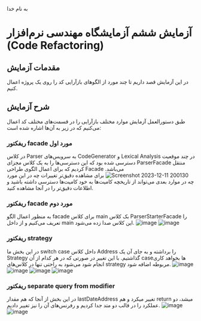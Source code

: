 به نام خدا

# آزمایش ششم آزمایشگاه مهندسی نرم‌افزار (Code Refactoring)
## مقدمات آزمایش
در این آزمایش قصد داریم تا چند مورد از الگو‌های بازآرایی کد را روی یک پروژه اعمال کنیم.
## شرح آزمایش
طبق دستورالعمل آزمایش موارد مختلف بازآرایی را در قسمت‌های مختلف کد اعمال می‌کنیم که در زیر به آن‌ها اشاره شده است:
### ریفکتور facade مورد اول
در کلاس Parser به سرویس‌های CodeGenerator و Lexical Analysis در چند موقعیت دسترسی شده بود که این‌ دسترسی‌ها را به یک کلاس مجزای ParserFacade منتقل کردیم که برای اعمال الگوی طراحی Facade می‌باشد.
![Screenshot 2023-12-11 200130](https://github.com/kianomoomi/SELab6/assets/59165380/bcbc3ab3-0ae3-43ce-8378-f46e81cca7d7)
برای مشاهده دقیق‌تر تغییرات چه در این مورد چه در موارد بعدی می‌تواند از تاریخچه کامیت‌ها به خود کامیت‌ها دسترسی داشته باشید و اطلاعات دقیق‌تر را در آنجا مشاهده کنید.
### ریفکتور facade مورد دوم
به منظور اعمال الگو facade برای کلاس main بک کلاس ParserStarterFacade را تعریف می‌کنیم و از داخل main این کلاس صدا زده می‌شود.
![image](https://github.com/kianomoomi/SELab6/assets/59165380/bf407573-5003-4ab3-9a7a-c17f1087229d)
![image](https://github.com/kianomoomi/SELab6/assets/59165380/996b0d56-7b1f-45c8-9a5f-fb16839a6e52)
### ریفکتور strategy
در این بخش ما switch case داخل کلاس Address را برداشته و به جای آن یک Strategy گذاشتیم. با این تغییر در صورتی که در هر کدام از آن caseها بخواهد کاری انجام شود می‌شود به راحتی تنها در کلاس‌های strategy مربوطه اضافه شود.
![image](https://github.com/kianomoomi/SELab6/assets/59165380/75c227ed-5d98-4f1d-9c5a-425ceb7fee8b)
![image](https://github.com/kianomoomi/SELab6/assets/59165380/ea345127-7a59-433a-9550-62bc85054bcf)
![image](https://github.com/kianomoomi/SELab6/assets/59165380/b4921048-67bb-4071-9d55-ae2fb672f33d)
![image](https://github.com/kianomoomi/SELab6/assets/59165380/ade0f594-df57-4197-89fc-340fcf0def98)
### ریفکتور separate query from modifier
در این بخش از آنجا که هم مقدار lastDateAddress تغییر میکرد و هم return میشد، دو عملکرد را در قالب دو متد جدا کردیم و رفرنس‌های آن را نیز تغییر دادیم.
![image](https://github.com/kianomoomi/SELab6/assets/59165380/139e863f-48ca-4411-ab7d-2e849348da4f)
![image](https://github.com/kianomoomi/SELab6/assets/59165380/ffee603f-85cd-46f7-a0e7-909a43936d59)
